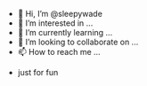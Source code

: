 - 👋 Hi, I’m @sleepywade
- 👀 I’m interested in ...
- 🌱 I’m currently learning ...
- 💞️ I’m looking to collaborate on ...
- 📫 How to reach me ...

<!---
sleepywade/sleepywade is a ✨ special ✨ repository because its `README.md` (this file) appears on your GitHub profile.
You can click the Preview link to take a look at your changes.
--->
- just for fun
